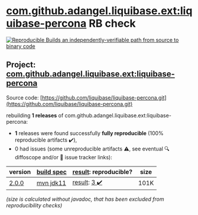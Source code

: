[com.github.adangel.liquibase.ext:liquibase-percona](https://central.sonatype.com/artifact/com.github.adangel.liquibase.ext/liquibase-percona/versions) RB check
=======

[![Reproducible Builds](https://reproducible-builds.org/images/logos/rb.svg) an independently-verifiable path from source to binary code](https://reproducible-builds.org/)

## Project: [com.github.adangel.liquibase.ext:liquibase-percona](https://central.sonatype.com/artifact/com.github.adangel.liquibase.ext/liquibase-percona/versions)

Source code: [https://github.com/liquibase/liquibase-percona.git](https://github.com/liquibase/liquibase-percona.git)

rebuilding **1 releases** of com.github.adangel.liquibase.ext:liquibase-percona:
- **1** releases were found successfully **fully reproducible** (100% reproducible artifacts :heavy_check_mark:),
- 0 had issues (some unreproducible artifacts :warning:, see eventual :mag: diffoscope and/or :memo: issue tracker links):

| version | [build spec](/BUILDSPEC.md) | [result](https://reproducible-builds.org/docs/jvm/): reproducible? | size |
| -- | --------- | ------ | -- |
| [2.0.0](https://search.maven.org/artifact/com.github.adangel.liquibase.ext/liquibase-percona/2.0.0/pom) | [mvn jdk11](liquibase-percona-2.0.0.buildspec) | [result](liquibase-percona-2.0.0.buildinfo): [3 :heavy_check_mark: ](liquibase-percona-2.0.0.buildcompare) | 101K |

<i>(size is calculated without javadoc, that has been excluded from reproducibility checks)</i>
